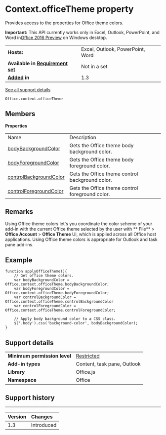 
# Context.officeTheme property
Provides access to the properties for Office theme colors.

 **Important:** This API currently works only in Excel, Outlook, PowerPoint, and Word in[Office 2016 Preview](https://products.office.com/en-us/office-2016-preview) on Windows desktop.


|||
|:-----|:-----|
|**Hosts:**|Excel, Outlook, PowerPoint, Word|
|**Available in [Requirement set](http://msdn.microsoft.com/library/6b6702f2-b0a5-46ab-a356-8dda897ca8ae%28Office.15%29.aspx)**|Not in a set|
|**[Added](#bk_history) in**|1.3|

[See all support details](#bk_support)


```
Office.context.officeTheme
```


## Members


**Properties**

|||
|:-----|:-----|
|Name|Description|
|[bodyBackgroundColor ](../reference/shared/context/bodybackgroundcolor-property.md)|Gets the Office theme body background color.|
|[bodyForegroundColor](../reference/shared/context/bodyforegroundcolor-property.md)|Gets the Office theme body foreground color.|
|[controlBackgroundColor](../reference/shared/context/controlbackgroundcolor-property.md)|Gets the Office theme control background color.|
|[controlForegroundColor](../reference/shared/context/controlforegroundcolor-property.md)|Gets the Office theme control foreground color.|

## Remarks

Using Office theme colors let's you coordinate the color scheme of your add-in with the current Office theme selected by the user with  ** File** > **Office Account** > **Office Theme** UI, which is applied across all Office host applications. Using Office theme colors is appropriate for Outlook and task pane add-ins.


## Example


```
function applyOfficeTheme(){
    // Get office theme colors.
    var bodyBackgroundColor = Office.context.officeTheme.bodyBackgroundColor;
    var bodyForegroundColor = Office.context.officeTheme.bodyForegroundColor;
    var controlBackgroundColor = Office.context.officeTheme.controlBackgroundColor
    var controlForegroundColor = Office.context.officeTheme.controlForegroundColor;

    // Apply body background color to a CSS class.
    $('.body').css('background-color', bodyBackgroundColor);
}
```


## Support details
<a name="bk_support"> </a>


|||
|:-----|:-----|
|**Minimum permission level**|[Restricted](http://msdn.microsoft.com/library/da2efadc-4ebf-45fe-be39-397ac1eb1dbd%28Office.15%29.aspx)|
|**Add-in types**|Content, task pane, Outlook|
|**Library**|Office.js|
|**Namespace**|Office|

## Support history
<a name="bk_history"> </a>


****


|**Version**|**Changes**|
|:-----|:-----|
|1.3|Introduced|
